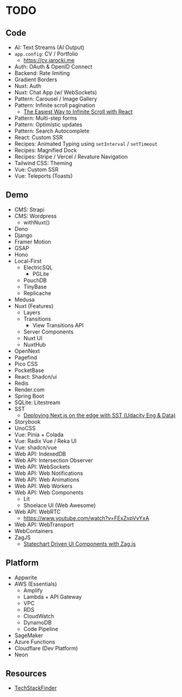 # TODO

## Code

- AI: Text Streams (AI Output)
- `app.config`: CV / Portfolio
  - https://cv.jarocki.me
- Auth: OAuth & OpenID Connect
- Backend: Rate limiting
- Gradient Borders
- Nuxt: Auth
- Nuxt: Chat App (w/ WebSockets)
- Pattern: Carousel / Image Gallery
- Pattern: Infinite scroll pagination
  - [The Easiest Way to Infinite Scroll with React](https://www.youtube.com/watch?v=nR85ayDEVBc)
- Pattern: Multi-step forms
- Pattern: Optimistic updates
- Pattern: Search Autocomplete
- React: Custom SSR
- Recipes: Animated Typing using `setInterval` / `setTimeout`
- Recipes: Magnified Dock
- Recipes: Stripe / Vercel / Revature Navigation
- Tailwind CSS: Theming
- Vue: Custom SSR
- Vue: Teleports (Toasts)

## Demo

- CMS: Strapi
- CMS: Wordpress
  - withNuxt()
- Deno
- Django
- Framer Motion
- GSAP
- Hono
- Local-First
  - ElectricSQL
    - PGLite
  - PouchDB
  - TinyBase
  - Replicache
- Medusa
- Nuxt (Features)
  - Layers
  - Transitions
      - View Transitions API
  - Server Components
  - Nuxt UI
  - NuxtHub
- OpenNext
- Pagefind
- Pico CSS
- PocketBase
- React: Shadcn/ui
- Redis
- Render.com
- Spring Boot
- SQLite: Litestream
- SST
  - [Deploying Next.js on the edge with SST (Udacity Eng & Data)](https://engineering.udacity.com/deploying-next-js-on-the-edge-with-sst-is-sst-the-game-changer-its-claimed-to-be-1f05a0abc27c)
- Storybook
- UnoCSS
- Vue: Pinia + Colada
- Vue: Radix Vue / Reka UI
- Vue: shadcn/vue
- Web API: IndexedDB
- Web API: Intersection Observer
- Web API: WebSockets
- Web API: Web Notifications
- Web API: Web Animations
- Web API: Web Workers
- Web API: Web Components
  - Lit
  - Shoelace UI (Web Awesome)
- Web API: WebRTC
  - https://www.youtube.com/watch?v=FExZvpVvYxA
- Web API: WebTransport
- WebContainers
- ZagJS
  - [Statechart Driven UI Components with Zag.js](https://egghead.io/courses/statechart-driven-ui-components-with-zag-js-53f85394)

## Platform

- Appwrite
- AWS (Essentials)
  - Amplify
  - Lambda + API Gateway
  - VPC
  - RDS
  - CloudWatch
  - DynamoDB
  - Code Pipeline
-   SageMaker
- Azure Functions
- Cloudflare (Dev Platform)
- Neon

## Resources

- [TechStackFinder](https://techstackfinder.com/browse/web)
